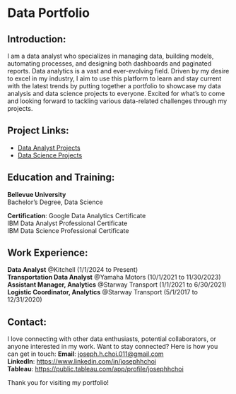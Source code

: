 # Data Portfolio

## Introduction:
I am a data analyst who specializes in managing data, building models, automating processes, and designing both dashboards and paginated reports. 
Data analytics is a vast and ever-evolving field. Driven by my desire to excel in my industry, I aim to use this platform to learn and stay current with the latest trends by putting together a portfolio to showcase my data analysis and data science projects to everyone. Excited for what’s to come and looking forward to tackling various data-related challenges through my projects.

## Project Links:
- [Data Analyst Projects](https://github.com/josephhchoi/data-portfolio/tree/main/Data%20Analyst%20Projects)
- [Data Science Projects](https://github.com/josephhchoi/data-portfolio/tree/main/Data%20Science%20Projects)

## Education and Training:
**Bellevue University** <br>
Bachelor’s Degree, Data Science

**Certification**:
Google Data Analytics Certificate <br>
IBM Data Analyst Professional Certificate <br>
IBM Data Science Professional Certificate <br>

## Work Experience:
**Data Analyst** @Kitchell (1/1/2024 to Present) <br>
**Transportation Data Analyst** @Yamaha Motors (10/1/2021 to 11/30/2023) <br>
**Assistant Manager, Analytics** @Starway Transport (1/1/2021 to 6/30/2021) <br>
**Logistic Coordinator, Analytics** @Starway Transport (5/1/2017 to 12/31/2020)

## Contact:
I love connecting with other data enthusiasts, potential collaborators, or anyone interested in my work. Want to stay connected? Here is how you can get in touch:
**Email**: joseph.h.choi.011@gmail.com <br>
**LinkedIn**: https://www.linkedin.com/in/josephhchoi <br>
**Tableau**: https://public.tableau.com/app/profile/josephhchoi <br>

Thank you for visiting my portfolio!
